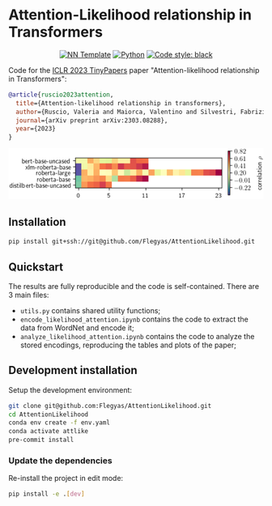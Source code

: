 # Attention-Likelihood relationship in Transformers

<p align="center">
    <a href="https://github.com/grok-ai/nn-template"><img alt="NN Template" src="https://shields.io/badge/nn--template-0.2.3-emerald?style=flat&labelColor=gray"></a>
    <a href="https://www.python.org/downloads/"><img alt="Python" src="https://img.shields.io/badge/python-3.10-blue.svg"></a>
    <a href="https://black.readthedocs.io/en/stable/"><img alt="Code style: black" src="https://img.shields.io/badge/code%20style-black-000000.svg"></a>
</p>

Code for the [ICLR 2023 TinyPapers](https://openreview.net/forum?id=R82eeIF4rP_) paper "Attention-likelihood relationship in Transformers":

```bibtex
@article{ruscio2023attention,
  title={Attention-likelihood relationship in transformers},
  author={Ruscio, Valeria and Maiorca, Valentino and Silvestri, Fabrizio},
  journal={arXiv preprint arXiv:2303.08288},
  year={2023}
}
```

![Alt text](correlation.png?raw=true "Attention-Likelihood correlation")

## Installation

```bash
pip install git+ssh://git@github.com/Flegyas/AttentionLikelihood.git
```


## Quickstart
The results are fully reproducible and the code is self-contained. There are 3 main files:
-  `utils.py` contains shared utility functions;
- `encode_likelihood_attention.ipynb` contains the code to extract the data from WordNet and encode it;
- `analyze_likelihood_attention.ipynb` contains the code to analyze the stored encodings, reproducing the tables and plots of the paper;


## Development installation

Setup the development environment:

```bash
git clone git@github.com:Flegyas/AttentionLikelihood.git
cd AttentionLikelihood
conda env create -f env.yaml
conda activate attlike
pre-commit install
```

### Update the dependencies

Re-install the project in edit mode:

```bash
pip install -e .[dev]
```
